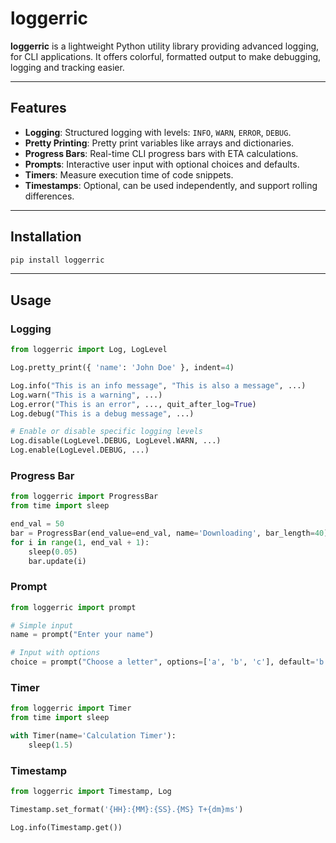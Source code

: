 # loggerric

**loggerric** is a lightweight Python utility library providing advanced logging, for CLI applications. It offers colorful, formatted output to make debugging, logging and tracking easier.

---

## Features

- **Logging**: Structured logging with levels: `INFO`, `WARN`, `ERROR`, `DEBUG`.
- **Pretty Printing**: Pretty print variables like arrays and dictionaries.
- **Progress Bars**: Real-time CLI progress bars with ETA calculations.
- **Prompts**: Interactive user input with optional choices and defaults.
- **Timers**: Measure execution time of code snippets.
- **Timestamps**: Optional, can be used independently, and support rolling differences.

---

## Installation

```bash
pip install loggerric
```

---

## Usage

### Logging

```python
from loggerric import Log, LogLevel

Log.pretty_print({ 'name': 'John Doe' }, indent=4)

Log.info("This is an info message", "This is also a message", ...)
Log.warn("This is a warning", ...)
Log.error("This is an error", ..., quit_after_log=True)
Log.debug("This is a debug message", ...)

# Enable or disable specific logging levels
Log.disable(LogLevel.DEBUG, LogLevel.WARN, ...)
Log.enable(LogLevel.DEBUG, ...)
```

### Progress Bar

```python
from loggerric import ProgressBar
from time import sleep

end_val = 50
bar = ProgressBar(end_value=end_val, name='Downloading', bar_length=40)
for i in range(1, end_val + 1):
    sleep(0.05)
    bar.update(i)
```

### Prompt

```python
from loggerric import prompt

# Simple input
name = prompt("Enter your name")

# Input with options
choice = prompt("Choose a letter", options=['a', 'b', 'c'], default='b', loop_until_valid=True, case_sensitive=False)
```

### Timer

```python
from loggerric import Timer
from time import sleep

with Timer(name='Calculation Timer'):
    sleep(1.5)
```

### Timestamp

```python
from loggerric import Timestamp, Log

Timestamp.set_format('{HH}:{MM}:{SS}.{MS} T+{dm}ms')

Log.info(Timestamp.get())
```
